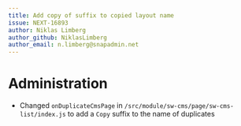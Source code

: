 ```yaml
---
title: Add copy of suffix to copied layout name 
issue: NEXT-16893
author: Niklas Limberg
author_github: NiklasLimberg
author_email: n.limberg@snapadmin.net
---
```

# Administration
* Changed `onDuplicateCmsPage` in `/src/module/sw-cms/page/sw-cms-list/index.js` to add a `Copy` suffix to the name of duplicates
